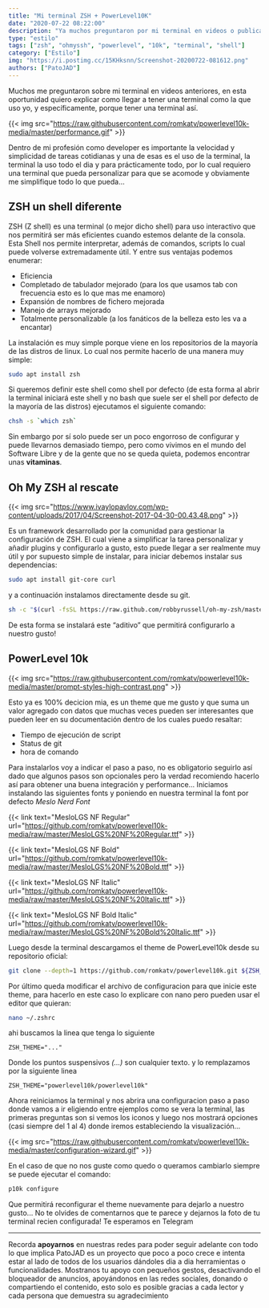 ```yaml
---
title: "Mi terminal ZSH + PowerLevel10K"
date: "2020-07-22 08:22:00"
description: "Ya muchos preguntaron por mi terminal en videos o publicaciones asi que despues de tanta demora decidi compartirla"
type: "estilo"
tags: ["zsh", "ohmyssh", "powerlevel", "10k", "terminal", "shell"]
category: ["Estilo"]
img: "https://i.postimg.cc/15KHksnn/Screenshot-20200722-081612.png"
authors: ["PatoJAD"]
---
```


Muchos me preguntaron sobre mi terminal en videos anteriores, en esta oportunidad quiero explicar como llegar a tener una terminal como la que uso yo, y específicamente, porque tener una terminal así.


{{< img src="https://raw.githubusercontent.com/romkatv/powerlevel10k-media/master/performance.gif" >}}


Dentro de mi profesión como developer es importante la velocidad y simplicidad de tareas cotidianas y una de esas es el uso de la terminal, la terminal la uso todo el dia y para prácticamente todo, por lo cual requiero una terminal que pueda personalizar para que se acomode y obviamente me simplifique todo lo que pueda…




## ZSH un shell diferente



ZSH (Z shell) es una terminal (o mejor dicho shell) para uso interactivo que nos permitirá ser más eficientes cuando estemos delante de la consola. Esta Shell nos permite interpretar, además de comandos, scripts lo cual puede volverse extremadamente útil. Y entre sus ventajas podemos enumerar:



* Eficiencia
* Completado de tabulador mejorado (para los que usamos tab con frecuencia esto es lo que mas me enamoro)
* Expansión de nombres de fichero mejorada
* Manejo de arrays mejorado
* Totalmente personalizable (a los fanáticos de la belleza esto les va a encantar)



La instalación es muy simple porque viene en los repositorios de la mayoría de las distros de linux. Lo cual nos permite hacerlo de una manera muy simple:



``` bash
sudo apt install zsh
```


Si queremos definir este shell como shell por defecto (de esta forma al abrir la terminal iniciará este shell y no bash que suele ser el shell por defecto de la mayoría de las distros) ejecutamos el siguiente comando:


``` bash
chsh -s `which zsh`
```


Sin embargo por sí solo puede ser un poco engorroso de configurar y puede llevarnos demasiado tiempo, pero como vivimos en el mundo del Software Libre y de la gente que no se queda quieta, podemos encontrar unas **vitaminas**.




## Oh My ZSH al rescate


{{< img src="https://www.ivaylopavlov.com/wp-content/uploads/2017/04/Screenshot-2017-04-30-00.43.48.png" >}}


Es un framework desarrollado por la comunidad para gestionar la configuración de ZSH. El cual viene a simplificar la tarea personalizar y añadir plugins y configurarlo a gusto, esto puede llegar a ser realmente muy útil y por supuesto simple de instalar, para iniciar debemos instalar sus dependencias:


``` bash
sudo apt install git-core curl
```


y a continuación instalamos directamente desde su git.


``` bash
sh -c "$(curl -fsSL https://raw.github.com/robbyrussell/oh-my-zsh/master/tools/install.sh)"
```


De esta forma se instalará este “aditivo” que permitirá configurarlo a nuestro gusto!




## PowerLevel 10k


{{< img src="https://raw.githubusercontent.com/romkatv/powerlevel10k-media/master/prompt-styles-high-contrast.png" >}}


Esto ya es 100% decicion mia, es un theme que me gusto y que suma un valor agregado con datos que muchas veces pueden ser interesantes que pueden leer en su documentación dentro de los cuales puedo resaltar:



* Tiempo de ejecución de script
* Status de git
* hora de comando



Para instalarlos voy a indicar el paso a paso, no es obligatorio seguirlo así dado que algunos pasos son opcionales pero la verdad recomiendo hacerlo así para obtener una buena integración y performance… Iniciamos instalando las siguientes fonts y poniendo en nuestra terminal la font por defecto *Meslo Nerd Font*



{{< link text="MesloLGS NF Regular" url="https://github.com/romkatv/powerlevel10k-media/raw/master/MesloLGS%20NF%20Regular.ttf" >}}

{{< link text="MesloLGS NF Bold" url="https://github.com/romkatv/powerlevel10k-media/raw/master/MesloLGS%20NF%20Bold.ttf" >}}

{{< link text="MesloLGS NF Italic" url="https://github.com/romkatv/powerlevel10k-media/raw/master/MesloLGS%20NF%20Italic.ttf" >}}

{{< link text="MesloLGS NF Bold Italic" url="https://github.com/romkatv/powerlevel10k-media/raw/master/MesloLGS%20NF%20Bold%20Italic.ttf" >}}



Luego desde la terminal descargamos el theme de PowerLevel10k desde su repositorio oficial:


``` bash
git clone --depth=1 https://github.com/romkatv/powerlevel10k.git ${ZSH_CUSTOM:-$HOME/.oh-my-zsh/custom}/themes/powerlevel10k
```


Por último queda modificar el archivo de configuracion para que inicie este theme, para hacerlo en este caso lo explicare con nano pero pueden usar el editor que quieran:


``` bash
nano ~/.zshrc
```


ahi buscamos la linea que tenga lo siguiente


```
ZSH_THEME="..."
```


Donde los puntos suspensivos *(...)* son cualquier texto. y lo remplazamos por la siguiente linea


```
ZSH_THEME="powerlevel10k/powerlevel10k"
```


Ahora reiniciamos la terminal y nos abrira una configuracion paso a paso donde vamos a ir eligiendo entre ejemplos como se vera la terminal, las primeras preguntas son si vemos los iconos y luego nos mostrará opciones (casi siempre del 1 al 4) donde iremos estableciendo la visualización…


{{< img src="https://raw.githubusercontent.com/romkatv/powerlevel10k-media/master/configuration-wizard.gif" >}}


En el caso de que no nos guste como quedo o queramos cambiarlo siempre se puede ejecutar el comando:


``` bash
p10k configure
``` 


Que permitirá reconfigurar el theme nuevamente para dejarlo a nuestro gusto... No te olvides de comentarnos que te parece y dejarnos la foto de tu terminal recien configurada! Te esperamos en Telegram



---



Recorda **apoyarnos** en nuestras redes para poder seguir adelante con todo lo que implica PatoJAD es un proyecto que poco a poco crece e intenta estar al lado de todos de los usuarios dándoles dia a dia herramientas o funcionalidades. Mostranos tu apoyo con pequeños gestos, desactivando el bloqueador de anuncios, apoyándonos en las redes sociales, donando o compartiendo el contenido, esto solo es posible gracias a cada lector y cada persona que demuestra su agradecimiento
